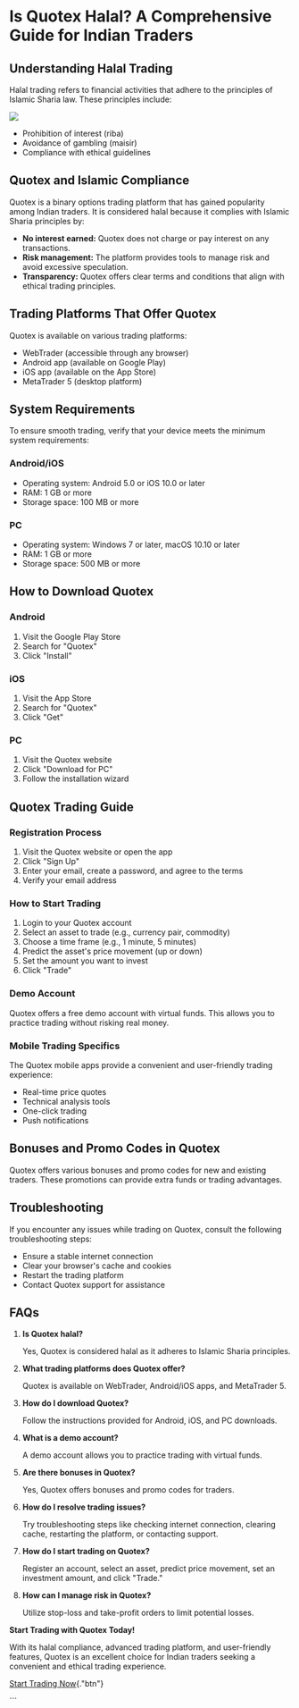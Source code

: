 # Is Quotex Halal? A Comprehensive Guide for Indian Traders

## Understanding Halal Trading

Halal trading refers to financial activities that adhere to the
principles of Islamic Sharia law. These principles include:

[![](https://static.quotex.io/files/4_en/300_250.jpg)](https://traff.sbs/brokerqxlid)

-   Prohibition of interest (riba)
-   Avoidance of gambling (maisir)
-   Compliance with ethical guidelines

## Quotex and Islamic Compliance

Quotex is a binary options trading platform that has gained popularity
among Indian traders. It is considered halal because it complies with
Islamic Sharia principles by:

-   **No interest earned:** Quotex does not charge or pay interest on
    any transactions.
-   **Risk management:** The platform provides tools to manage risk and
    avoid excessive speculation.
-   **Transparency:** Quotex offers clear terms and conditions that
    align with ethical trading principles.

## Trading Platforms That Offer Quotex

Quotex is available on various trading platforms:

-   WebTrader (accessible through any browser)
-   Android app (available on Google Play)
-   iOS app (available on the App Store)
-   MetaTrader 5 (desktop platform)

## System Requirements

To ensure smooth trading, verify that your device meets the minimum
system requirements:

### Android/iOS

-   Operating system: Android 5.0 or iOS 10.0 or later
-   RAM: 1 GB or more
-   Storage space: 100 MB or more

### PC

-   Operating system: Windows 7 or later, macOS 10.10 or later
-   RAM: 1 GB or more
-   Storage space: 500 MB or more

## How to Download Quotex

### Android

1.  Visit the Google Play Store
2.  Search for "Quotex"
3.  Click "Install"

### iOS

1.  Visit the App Store
2.  Search for "Quotex"
3.  Click "Get"

### PC

1.  Visit the Quotex website
2.  Click "Download for PC"
3.  Follow the installation wizard

## Quotex Trading Guide

### Registration Process

1.  Visit the Quotex website or open the app
2.  Click "Sign Up"
3.  Enter your email, create a password, and agree to the terms
4.  Verify your email address

### How to Start Trading

1.  Login to your Quotex account
2.  Select an asset to trade (e.g., currency pair, commodity)
3.  Choose a time frame (e.g., 1 minute, 5 minutes)
4.  Predict the asset\'s price movement (up or down)
5.  Set the amount you want to invest
6.  Click "Trade"

### Demo Account

Quotex offers a free demo account with virtual funds. This allows you to
practice trading without risking real money.

### Mobile Trading Specifics

The Quotex mobile apps provide a convenient and user-friendly trading
experience:

-   Real-time price quotes
-   Technical analysis tools
-   One-click trading
-   Push notifications

## Bonuses and Promo Codes in Quotex

Quotex offers various bonuses and promo codes for new and existing
traders. These promotions can provide extra funds or trading advantages.

## Troubleshooting

If you encounter any issues while trading on Quotex, consult the
following troubleshooting steps:

-   Ensure a stable internet connection
-   Clear your browser\'s cache and cookies
-   Restart the trading platform
-   Contact Quotex support for assistance

## FAQs

1.  **Is Quotex halal?**

    Yes, Quotex is considered halal as it adheres to Islamic Sharia
    principles.

2.  **What trading platforms does Quotex offer?**

    Quotex is available on WebTrader, Android/iOS apps, and MetaTrader
    5.

3.  **How do I download Quotex?**

    Follow the instructions provided for Android, iOS, and PC downloads.

4.  **What is a demo account?**

    A demo account allows you to practice trading with virtual funds.

5.  **Are there bonuses in Quotex?**

    Yes, Quotex offers bonuses and promo codes for traders.

6.  **How do I resolve trading issues?**

    Try troubleshooting steps like checking internet connection,
    clearing cache, restarting the platform, or contacting support.

7.  **How do I start trading on Quotex?**

    Register an account, select an asset, predict price movement, set an
    investment amount, and click "Trade."

8.  **How can I manage risk in Quotex?**

    Utilize stop-loss and take-profit orders to limit potential losses.

**Start Trading with Quotex Today!**

With its halal compliance, advanced trading platform, and user-friendly
features, Quotex is an excellent choice for Indian traders seeking a
convenient and ethical trading experience.

[Start Trading
Now](\%22https://broker-qx.pro/sign-up/?lid=1102511\%22){."btn"}

\`\`\`

